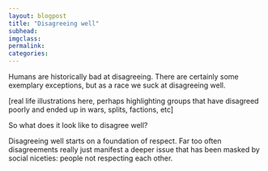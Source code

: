 ```yaml
---
layout: blogpost
title: "Disagreeing well"
subhead:
imgclass:
permalink:
categories:
---
```


Humans are historically bad at disagreeing. There are certainly some exemplary exceptions, but as a race we suck at disagreeing well.

[real life illustrations here, perhaps highlighting groups that have disagreed poorly and ended up in wars, splits, factions, etc]

So what does it look like to disagree well?

Disagreeing well starts on a foundation of respect. Far too often disagreements really just manifest a deeper issue that has been masked by social niceties: people not respecting each other.
